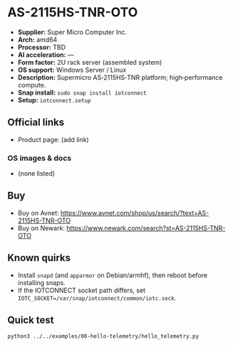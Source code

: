 # AS-2115HS-TNR-OTO

- **Supplier:** Super Micro Computer  Inc.
- **Arch:** amd64
- **Processor:** TBD
- **AI acceleration:** —
- **Form factor:** 2U rack server (assembled system)
- **OS support:** Windows Server / Linux
- **Description:** Supermicro AS‑2115HS‑TNR platform; high‑performance compute.
- **Snap install:** `sudo snap install iotconnect`
- **Setup:** `iotconnect.setup`

## Official links
- Product page: (add link)

### OS images & docs
- (none listed)

## Buy
- Buy on Avnet: https://www.avnet.com/shop/us/search/?text=AS-2115HS-TNR-OTO
- Buy on Newark: https://www.newark.com/search?st=AS-2115HS-TNR-OTO

## Known quirks
- Install `snapd` (and `apparmor` on Debian/armhf), then reboot before installing snaps.
- If the IOTCONNECT socket path differs, set `IOTC_SOCKET=/var/snap/iotconnect/common/iotc.sock`.

## Quick test
```bash
python3 ../../examples/00-hello-telemetry/hello_telemetry.py
```
